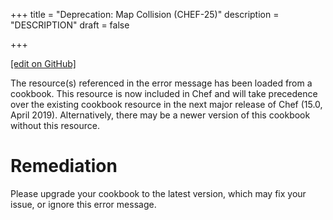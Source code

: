 +++
title = "Deprecation: Map Collision (CHEF-25)"
description = "DESCRIPTION"
draft = false




  
    
    
    
    
+++    

[\[edit on
GitHub\]](https://github.com/chef/chef-web-docs/blob/master/chef_master/source/deprecations_map_collision.rst)

<meta name="robots" content="noindex">

The resource(s) referenced in the error message has been loaded from a
cookbook. This resource is now included in Chef and will take precedence
over the existing cookbook resource in the next major release of Chef
(15.0, April 2019). Alternatively, there may be a newer version of this
cookbook without this resource.

Remediation
===========

Please upgrade your cookbook to the latest version, which may fix your
issue, or ignore this error message.
